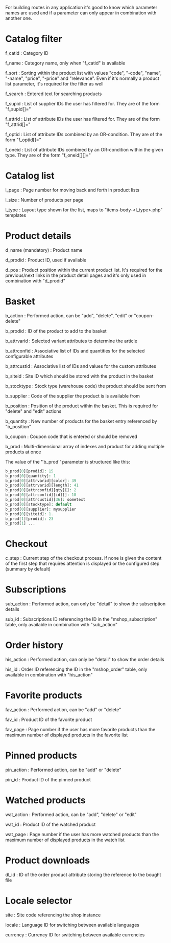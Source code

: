For building routes in any application it's good to know which parameter names are used and if a parameter can only appear in combination with another one.

# Catalog filter

f_catid
: Category ID

f_name
: Category name, only when "f_catid" is available

f_sort
: Sorting within the product list with values "code", "-code", "name", "-name", "price", "-price" and "relevance". Even if it's normally a product list parameter, it's required for the filter as well

f_search
: Entered text for searching products

f_supid
: List of supplier IDs the user has filtered for. They are of the form "f_supid[]=<id>"

f_attrid
: List of attribute IDs the user has filtered for. They are of the form "f_attrid[]=<id>"

f_optid
: List of attribute IDs combined by an OR-condition. They are of the form "f_optid[]=<id>"

f_oneid
: List of attribute IDs combined by an OR-condition within the given type. They are of the form "f_oneid[<type>][]=<id>"

# Catalog list

l_page
: Page number for moving back and forth in product lists

l_size
: Number of products per page

l_type
: Layout type shown for the list, maps to "items-body-<l_type>.php" templates

# Product details

d_name (mandatory)
: Product name

d_prodid
: Product ID, used if available

d_pos
: Product position within the current product list. It's required for the previous/next links in the product detail pages and it's only used in combination with "d_prodid"

# Basket

b_action
: Performed action, can be "add", "delete", "edit" or "coupon-delete"

b_prodid
: ID of the product to add to the basket

b_attrvarid
: Selected variant attributes to determine the article

b_attrconfid
: Associative list of IDs and quantities for the selected configurable attributes

b_attrcustid
: Associative list of IDs and values for the custom attributes

b_siteid
: Site ID which should be stored with the product in the basket

b_stocktype
: Stock type (warehouse code) the product should be sent from

b_supplier
: Code of the supplier the product is is available from

b_position
: Position of the product within the basket. This is required for "delete" and "edit" actions

b_quantity
: New number of products for the basket entry referenced by "b_position"

b_coupon
: Coupon code that is entered or should be removed

b_prod
: Multi-dimensional array of indexes and product  for adding multiple products at once

The value of the ''b_prod'' parameter is structured like this:

```php
b_prod[0][prodid]: 15
b_prod[0][quantity]: 1
b_prod[0][attrvarid][color]: 39
b_prod[0][attrvarid][length]: 41
b_prod[0][attrconfid][qty][]: 2
b_prod[0][attrconfid][id][]: 18
b_prod[0][attrcustid][36]: sometext
b_prod[0][stocktype]: default
b_prod[0][supplier]: mysupplier
b_prod[0][siteid]: 1.
b_prod[1][prodid]: 23
b_prod[1] ...
```

# Checkout

c_step
: Current step of the checkout process. If none is given the content of the first step that requires attention is displayed or the configured step (summary by default)

# Subscriptions

sub_action
: Performed action, can only be "detail" to show the subscription details

sub_id
: Subscriptions ID referencing the ID in the "mshop_subscription" table, only available in combination with "sub_action"

# Order history

his_action
: Performed action, can only be "detail" to show the order details

his_id
: Order ID referencing the ID in the "mshop_order" table, only available in combination with "his_action"

# Favorite products

fav_action
: Performed action, can be "add" or "delete"

fav_id
: Product ID of the favorite product

fav_page
: Page number if the user has more favorite products than the maximum number of displayed products in the favorite list

# Pinned products

pin_action
: Performed action, can be "add" or "delete"

pin_id
: Product ID of the pinned product

# Watched products

wat_action
: Performed action, can be "add", "delete" or "edit"

wat_id
: Product ID of the watched product

wat_page
: Page number if the user has more watched products than the maximum number of displayed products in the watch list

# Product downloads

dl_id
: ID of the order product attribute storing the reference to the bought file

# Locale selector

site
: Site code referencing the shop instance

locale
: Language ID for switching between available languages

currency
: Currency ID for switching between available currencies
